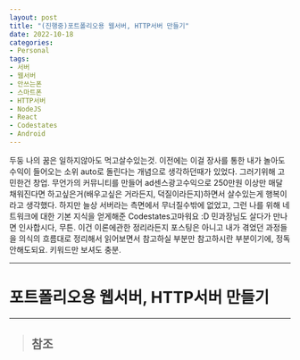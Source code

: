 ```yaml
---
layout: post
title: "(진행중)포트폴리오용 웹서버, HTTP서버 만들기"
date: 2022-10-18
categories:
- Personal
tags:
- 서버
- 웹서버
- 안쓰는폰
- 스마트폰
- HTTP서버
- NodeJS
- React
- Codestates
- Android
---
```


두둥 나의 꿈은 일하지않아도 먹고살수있는것.
이전에는 이걸 장사를 통한 내가 놀아도 수익이 들어오는 소위 auto로 돌린다는 개념으로 생각하던때가 있었다. 그러기위해 고민한건 창업. 무언가의 커뮤니티를 만들어 ad센스광고수익으로 250만원 이상만 매달 채워진다면 하고싶은거(배우고싶은 거라든지, 덕질이라든지)하면서 살수있는게 행복이라고 생각했다. 하지만 늘상 서버라는 측면에서 무너질수밖에 없었고, 그런 나를 위해 네트워크에 대한 기본 지식을 얻게해준 Codestates고마워요 :D 민과장님도 살다가 만나면 인사합시다, 무튼. 이건 이론에관한 정리라든지 포스팅은 아니고 내가 겪었던 과정들을 의식의 흐름대로 정리해서 읽어보면서 참고하실 부분만 참고하시란 부분이기에, 정독안해도되요. 키워드만 보셔도 충분.

---

# 포트폴리오용 웹서버, HTTP서버 만들기



---

> ## 참조
>
> []()   